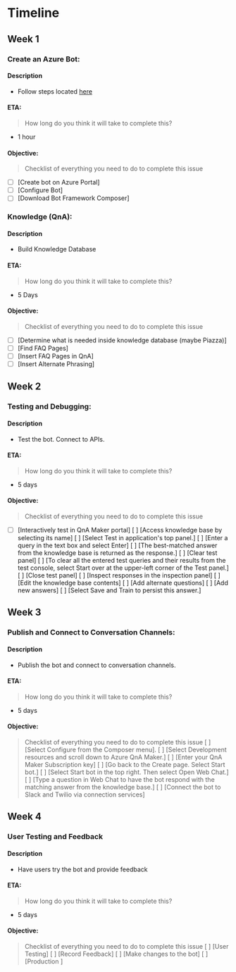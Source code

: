 # Timeline
## Week 1
### Create an Azure Bot:
#### Description
- Follow steps located [here](https://azure.microsoft.com/en-us/services/bot-services/#demo)
#### ETA:
> How long do you think it will take to complete this?
- 1 hour

#### Objective:
> Checklist of everything you need to do to complete this issue
- [ ] [Create bot on Azure Portal]
- [ ] [Configure Bot]
- [ ] [Download Bot Framework Composer]

### Knowledge (QnA):

#### Description
- Build Knowledge Database

#### ETA:
> How long do you think it will take to complete this?
- 5 Days

#### Objective:
> Checklist of everything you need to do to complete this issue
- [ ] [Determine what is needed inside knowledge database (maybe Piazza)]
- [ ] [Find FAQ Pages]
- [ ] [Insert FAQ Pages in QnA]
- [ ] [Insert Alternate Phrasing]

## Week 2
### Testing and Debugging:

#### Description
- Test the bot. Connect to APIs. 

#### ETA:
> How long do you think it will take to complete this?
- 5 days

#### Objective:
> Checklist of everything you need to do to complete this issue
- [ ] [Interactively test in QnA Maker portal]
[ ] [Access knowledge base by selecting its name]
[ ] [Select Test in application's top panel.]
[ ] [Enter a query in the text box and select Enter]
[ ] [The best-matched answer from the knowledge base is returned as the response.]
[ ] [Clear test panel]
[ ] [To clear all the entered test queries and their results from the test console, select Start over at the upper-left corner of the Test panel.]
[ ] [Close test panel]
[ ] [Inspect responses in the inspection panel]
[ ] [Edit the knowledge base contents]
[ ] [Add alternate questions]
[ ] [Add new answers]
[ ] [Select Save and Train to persist this answer.]

## Week 3
### Publish and Connect to Conversation Channels:

#### Description
- Publish the bot and connect to conversation channels. 

#### ETA:
> How long do you think it will take to complete this?
- 5 days

#### Objective:
> Checklist of everything you need to do to complete this issue
[ ] [Select Configure from the Composer menu].
[ ] [Select Development resources and scroll down to Azure QnA Maker.]
[ ] [Enter your QnA Maker Subscription key]
[ ] [Go back to the Create page. Select Start bot.]
[ ] [Select Start bot in the top right. Then select Open Web Chat.]
[ ] [Type a question in Web Chat to have the bot respond with the matching answer from the knowledge base.]
[ ] [Connect the bot to Slack and Twilio via connection services]
## Week 4
### User Testing and Feedback

#### Description
- Have users try the bot and provide feedback

#### ETA:
> How long do you think it will take to complete this?
- 5 days

#### Objective:
> Checklist of everything you need to do to complete this issue
[ ] [User Testing]
[ ] [Record Feedback]
[ ] [Make changes to the bot]
[ ] [Production ]